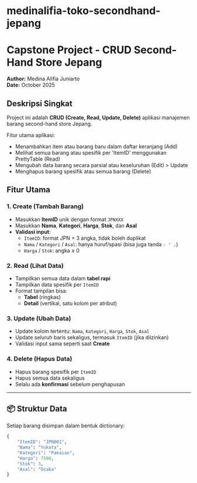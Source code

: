 # medinalifia-toko-secondhand-jepang

# Capstone Project - CRUD Second-Hand Store Jepang

**Author:** Medina Alifia Juniarto  
**Date:** October 2025

## Deskripsi Singkat

Project ini adalah **CRUD (Create, Read, Update, Delete)** aplikasi manajemen barang second-hand store Jepang.  

Fitur utama aplikasi:

- Menambahkan item atau barang baru dalam daftar keranjang (Add)
- Melihat semua barang atau spesifik per 'ItemID' menggunakan PrettyTable (Read)
- Mengubah data barang secara parsial atau keseluruhan  (Edit) > Update
- Menghapus barang spesifik atau semua barang  (Delete)

## Fitur Utama

### 1. Create (Tambah Barang)
- Masukkan **ItemID** unik dengan format `JPNXXX`  
- Masukkan **Nama**, **Kategori**, **Harga**, **Stok**, dan **Asal**  
- **Validasi input**:
  - `ItemID`: format JPN + 3 angka, tidak boleh duplikat  
  - `Nama` / `Kategori` / `Asal`: hanya huruf/spasi (bisa juga tanda `- ' .`)  
  - `Harga` / `Stok`: angka ≥ 0  

### 2. Read (Lihat Data)
- Tampilkan semua data dalam **tabel rapi**  
- Tampilkan data spesifik per `ItemID`  
- Format tampilan bisa:
  - **Tabel** (ringkas)  
  - **Detail** (vertikal, satu kolom per atribut)  

### 3. Update (Ubah Data)
- Update kolom tertentu: `Nama`, `Kategori`, `Harga`, `Stok`, `Asal`  
- Update seluruh baris sekaligus, termasuk `ItemID` (jika diizinkan)  
- Validasi input sama seperti saat **Create**  

### 4. Delete (Hapus Data)
- Hapus barang spesifik per `ItemID`  
- Hapus semua data sekaligus  
- Selalu ada **konfirmasi** sebelum penghapusan  

---

## 📦 Struktur Data

Setiap barang disimpan dalam bentuk dictionary:

```python
{
    "ItemID": "JPN001",
    "Nama": "Yukata",
    "Kategori": "Pakaian",
    "Harga": 7500,
    "Stok": 3,
    "Asal": "Osaka"
}
